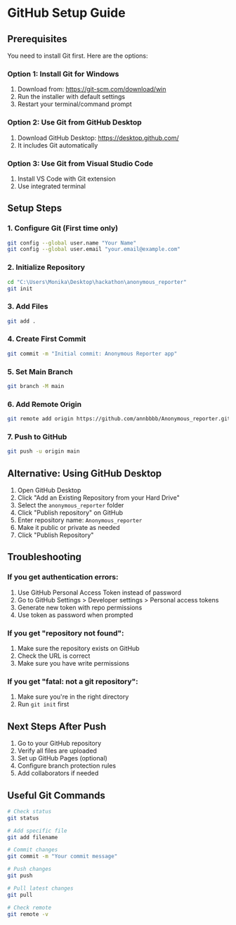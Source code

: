 # GitHub Setup Guide

## Prerequisites

You need to install Git first. Here are the options:

### Option 1: Install Git for Windows
1. Download from: https://git-scm.com/download/win
2. Run the installer with default settings
3. Restart your terminal/command prompt

### Option 2: Use Git from GitHub Desktop
1. Download GitHub Desktop: https://desktop.github.com/
2. It includes Git automatically

### Option 3: Use Git from Visual Studio Code
1. Install VS Code with Git extension
2. Use integrated terminal

## Setup Steps

### 1. Configure Git (First time only)
```bash
git config --global user.name "Your Name"
git config --global user.email "your.email@example.com"
```

### 2. Initialize Repository
```bash
cd "C:\Users\Monika\Desktop\hackathon\anonymous_reporter"
git init
```

### 3. Add Files
```bash
git add .
```

### 4. Create First Commit
```bash
git commit -m "Initial commit: Anonymous Reporter app"
```

### 5. Set Main Branch
```bash
git branch -M main
```

### 6. Add Remote Origin
```bash
git remote add origin https://github.com/annbbbb/Anonymous_reporter.git
```

### 7. Push to GitHub
```bash
git push -u origin main
```

## Alternative: Using GitHub Desktop

1. Open GitHub Desktop
2. Click "Add an Existing Repository from your Hard Drive"
3. Select the `anonymous_reporter` folder
4. Click "Publish repository" on GitHub
5. Enter repository name: `Anonymous_reporter`
6. Make it public or private as needed
7. Click "Publish Repository"

## Troubleshooting

### If you get authentication errors:
1. Use GitHub Personal Access Token instead of password
2. Go to GitHub Settings > Developer settings > Personal access tokens
3. Generate new token with repo permissions
4. Use token as password when prompted

### If you get "repository not found":
1. Make sure the repository exists on GitHub
2. Check the URL is correct
3. Make sure you have write permissions

### If you get "fatal: not a git repository":
1. Make sure you're in the right directory
2. Run `git init` first

## Next Steps After Push

1. Go to your GitHub repository
2. Verify all files are uploaded
3. Set up GitHub Pages (optional)
4. Configure branch protection rules
5. Add collaborators if needed

## Useful Git Commands

```bash
# Check status
git status

# Add specific file
git add filename

# Commit changes
git commit -m "Your commit message"

# Push changes
git push

# Pull latest changes
git pull

# Check remote
git remote -v
```


